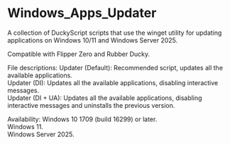 # Windows_Apps_Updater

A collection of DuckyScript scripts that use the winget utility for updating applications on Windows 10/11 and Windows Server 2025.

Compatible with Flipper Zero and Rubber Ducky.

File descriptions:
Updater (Default): Recommended script, updates all the available applications.<br>
Updater (DI): Updates all the available applications, disabling interactive messages.<br>
Updater (DI + UA): Updates all the available applications, disabling interactive messages and uninstalls the previous version.<br>

Availability:
Windows 10 1709 (build 16299) or later.<br>
Windows 11.<br>
Windows Server 2025.<br>
